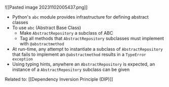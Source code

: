 ![[Pasted image 20231102005437.png]]
- Python's `abc` module provides infrastructure for defining abstract classes
- To use `abc` (Abstract Base Class)
	- Make `AbstractRepository` a subclass of ABC
	- Tag all methods that `AbstractRepository` subclasses must implement with `@abstractmethod`
- At run-time, any attempt to instantiate a subclass of `AbstractRepository` that fails to implement an `@abstractmethod` results in a `TypeError exception`
- Using typing hints, anywhere an `AbstractRepository` is expected, an instance of a `AbstractRepository` subclass can be given

Related to: [[Dependency Inversion Principle (DIP)]]